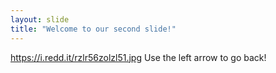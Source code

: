 ```yaml
---
layout: slide
title: "Welcome to our second slide!"
---
```

https://i.redd.it/rzlr56zolzl51.jpg
Use the left arrow to go back!
